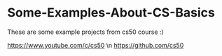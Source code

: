 # Some-Examples-About-CS-Basics
These are some example projects from cs50 course :)

https://www.youtube.com/c/cs50 \n
https://github.com/cs50
